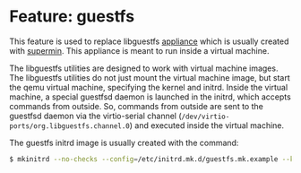 # Feature: guestfs

This feature is used to replace libguestfs [appliance](https://github.com/libguestfs/libguestfs/tree/master/appliance)
which is usually created with [supermin](https://github.com/libguestfs/supermin).
This appliance is meant to run inside a virtual machine.

The libguestfs utilities are designed to work with virtual machine images. The
libguestfs utilities do not just mount the virtual machine image, but start the
qemu virtual machine, specifying the kernel and initrd. Inside the virtual
machine, a special guestfsd daemon is launched in the initrd, which accepts
commands from outside. So, commands from outside are sent to the guestfsd
daemon via the virtio-serial channel (`/dev/virtio-ports/org.libguestfs.channel.0`)
and executed inside the virtual machine.

The guestfs initrd image is usually created with the command:

```bash
$ mkinitrd --no-checks --config=/etc/initrd.mk.d/guestfs.mk.example --kernel=$KVER
```
